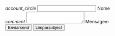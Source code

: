 <form action="https://docs.google.com/forms/d/e/1FAIpQLSem00K5ihqoUuMr53pOnxZCFxrhqC87LaxkHI4DxyAFkNh0fg/formResponse" method="post">
    <div class="input-field col s12">
        <i class="material-icons prefix">account_circle</i>
        <input id="icon_prefix" type="text" class="validate" name="entry.460529804" required>
        <label for="icon_prefix">Nome</label>
    </div>
    <div class="input-field col s12">
        <i class="material-icons prefix">comment</i>
        <textarea id="textarea1" class="materialize-textarea" name="entry.1651581134" required></textarea>
        <label for="textarea1">Mensagem</label>
    </div>
     </div>
      </div>
      </div>
    <div class="row center">
        <button class="btn waves-effect waves-light" type="submit" name="submit">Enviar<i class="material-icons right">send</i></button>
        <button class="btn waves-effect waves-light" type="reset" name="reset">Limpar<i class="material-icons right">subject</i></button>
    </div>
</form>
<!--
-->